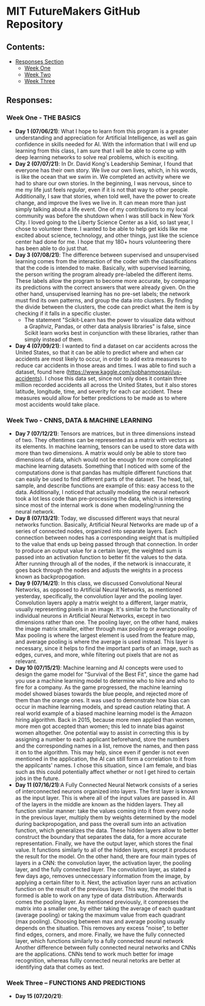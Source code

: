 # MIT FutureMakers GitHub Repository
## Contents:
   - [Responses Section](#responses)
      - [Week One](#week-one---the-basics)
      - [Week Two](#week-two---cnns-data--machine-learning)
      - [Week Three](#week-three--functions-and-predictions)
## Responses:
### Week One - THE BASICS
   - **Day 1 (07/06/21)**: What I hope to learn from this program is a greater understanding and appreciation for Artificial Intelligence, as well as gain confidence in skills needed for AI. With the information that I will end up learning from this class, I am sure that I will be able to come up with deep learning networks to solve real problems, which is exciting.
   - **Day 2 (07/07/21)**: In Dr. David Kong's Leadership Seminar, I found that everyone has their own story. We live our own lives, which, in his words, is like the ocean that we swim in. We completed an activity where we had to share our own stories. In the beginning, I was nervous, since to me my life just feels *regular*, even if it is not that way to other people. Additionally, I saw that stories, when told well, have the power to create change, and improve the lives we live in. It can mean more than just simply talking about a life event. One of my contributions to my local community was before the shutdown when I was still back in New York City. I loved going to the Liberty Science Center as a kid, so last year, I chose to volunteer there. I wanted to be able to help get kids like me excited about science, technology, and other things, just like the science center had done for me. I hope that my 180+ hours volunteering there has been able to do just that.
   - **Day 3 (07/08/21)**: The difference between supervised and unsupervised learning comes from the interaction of the coder with the classifications that the code is intended to make. Basically, with supervised learning, the person writing the program already pre-labeled the different items. These labels allow the program to become more accurate, by comparing its predictions with the correct answers that were already given. On the other hand, unsupervised learning has no pre-set labels; the network must find its own patterns, and group the data into clusters. By finding the divide between the clusters, the code can predict what the item is by checking if it falls in a specific cluster. 
     - The statement "Scikit-Learn has the power to visualize data without a Graphviz, Pandas, or other data analysis libraries" is false, since Scikit learn works best in conjunction with these libraries, rather than simply instead of them.  
  - **Day 4 (07/09/21)**: I wanted to find a dataset on car accidents across the United States, so that it can be able to predict where and when car accidents are most likely to occur, in order to add extra measures to reduce car accidents in those areas and times. I was able to find such a dataset, found here (https://www.kaggle.com/sobhanmoosavi/us-accidents). I chose this data set, since not only does it contain three million recorded accidents all across the United States, but it also stores latitude, longitude, time, and severity for each car accident. These measures would allow for better predictions to be made as to where most accidents would take place.

### Week Two - CNNS, DATA & MACHINE LEARNING
   - **Day 7 (07/12/21)**: Tensors are matrices, but in three dimensions instead of two. They oftentimes can be represented as a matrix with vectors as its elements. In machine learning, tensors can be used to store data with more than two dimensions. A matrix would only be able to store two dimensions of data, which would not be enough for more complicated machine learning datasets. Something that I noticed with some of the computations done is that pandas has multiple different functions that can easily be used to find different parts of the dataset. The head, tail, sample, and describe functions are example of this: easy access to the data. Additionally, I noticed that actually modeling the neural network took a lot less code than pre-processing the data, which is interesting since most of the internal work is done when modeling/running the neural network.
   - **Day 8 (07/13/21)**: Today, we discussed different ways that neural networks function. Basically, Artificial Neural Networks are made up of a series of connected nodes, organized into separate layers. Each connection between nodes has a corresponding weight that is multiplied to the value that ends up being passed through that connection. In order to produce an output value for a certain layer, the weighted sum is passed into an activation function to better fit the values to the data. After running through all of the nodes, if the network is innaccurate, it goes back through the nodes and adjusts the weights in a process known as backpropogation.
   - **Day 9 (07/14/21)**: In this class, we discussed Convolutional Neural Networks, as opposed to Artificial Neural Networks, as mentioned yesterday, specifically, the convolution layer and the pooling layer. Convolution layers apply a matrix weight to a different, larger matrix, usually representing pixels in an image. It's similar to the functionality of individual neurons in Artificial Neural Networks, except in two dimensions rather than one. The pooling layer, on the other hand, makes the image matrix smaller, either through max pooling or average pooling. Max pooling is where the largest element is used from the feature map, and average pooling is where the average is used instead. This layer is necessary, since it helps to find the important parts of an image, such as edges, curves, and more, while filtering out pixels that are not as relevant. 
   - **Day 10 (07/15/21)**: Machine learning and AI concepts were used to design the game model for "Survival of the Best Fit", since the game had you use a machine learning model to determine who to hire and who to fire for a company. As the game progressed, the machine learning model showed biases towards the blue people, and rejected more of them than the orange ones. It was used to demonstrate how bias can occur in machine learning models, and spread caution relating that. A real world example of a biased machine learning model is the Amazon hiring algorithm. Back in 2015, because more men applied than women, more men got accepted than women; this led to innate bias against women altogether. One potential way to assist in correcting this is by assigning a number to each applicant beforehand, store the numbers and the corresponding names in a list, remove the names, and then pass it on to the algorithm. This may help, since even if gender is not even mentioned in the application, the AI can still form a correlation to it from the appilcants' names. I chose this situation, since I am female, and bias such as this could potentially affect whether or not I get hired to certain jobs in the future.
   - **Day 11 (07/16/21)**:A Fully Connected Neural Network consists of a series of interconnected neurons organized into layers. The first layer is known as the input layer. This is where all of the input values are passed in. All of the layers in the middle are known as the hidden layers. They all function similar manner: take the values coming into it from every node in the previous layer, multiply them by weights determined by the model during backpropogation, and pass the overall sum into an activation function, which generalizes the data. These hidden layers allow to better construct the boundary that separates the data, for a more accurate representation. Finally, we have the output layer, which stores the final value. It functions similarly to all of the hidden layers, except it produces the result for the model. On the other hand, there are four main types of layers in a CNN: the convolution layer, the activation layer, the pooling layer, and the fully connected layer. The convolution layer, as stated a few days ago, removes unneccessary information from the image, by applying a certain filter to it. Next, the activation layer runs an activation function on the result of the previous layer. This way, the model that is formed is able to work on any type of data distribution. Afterwards comes the pooling layer. As mentioned previously, it compresses the matrix into a smaller one, by either taking the average of each quadrant (average pooling) or taking the maximum value from each quadrant (max pooling). Choosing between max and average pooling usually depends on the situation. This removes any excess "noise", to better find edges, corners, and more. Finally, we have the fully connected layer, which functions similarly to a fully connected neural network Another difference between fully connected neural networks and CNNs are the applications. CNNs tend to work much better for image recognition, whereas fullly connected neural netorks are better at identifying data that comes as text.

### Week Three – FUNCTIONS AND PREDICTIONS
   - **Day 15 (07/20/21)**: 
